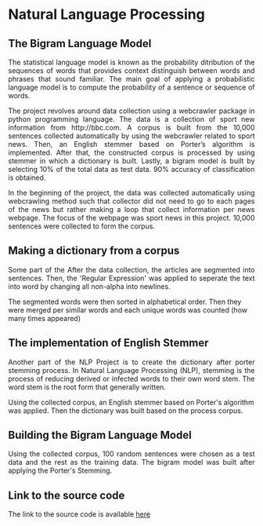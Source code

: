 # Natural Language Processing

## The Bigram Language Model

<p align="justify">
  The statistical language model is known as the probability ditribution of the sequences of words that provides context distinguish between words and phrases that sound familiar.
  The main goal of applying a probabilistic language model is to compute the probability of a sentence or sequence of words.
</p>

<p align="justify">
  The project revolves around data collection using a webcrawler package in python programming language. The data is a collection of sport new information from http://bbc.com. A corpus is built from the 10,000 sentences collected automatically by using the webcrawler related to sport news. Then, an English stemmer based on Porter’s algorithm is implemented. After that, the constructed corpus is processed by using stemmer in which a dictionary is built. Lastly, a bigram model is built by selecting 10% of the total data as test data. 90% accuracy of classification is obtained.
</p>

<p align="justify">
  In the beginning of the project, the data was collected automatically using webcrawling method such that collector did not need to go to each pages of the news but rather making a loop that collect information per news webpage. The focus of the webpage was sport news in this project. 10,000 sentences were collected to form the corpus.
</p>

## Making a dictionary from a corpus
<p align="justify">
  Some part of the 
  After the data collection, the articles are segmented into sentences. Then, the 'Regular Expression' was applied to seperate the text into word by changing all non-alpha into newlines.

  The segmented words were then sorted in alphabetical order. Then they were merged per similar words and each unique words was counted (how many times appeared)
</p>

## The implementation of English Stemmer
<p align="justify">
  Another part of the NLP Project is to create the dictionary after porter stemming process. In Natural Language Processing (NLP), stemming is the process of reducing derived or infected words to their own word stem. The word stem is the root form that generally written.

  Using the collected corpus, an English stemmer based on Porter's algorithm was applied. Then the dictionary was built based on the process corpus.
</p>

## Building the Bigram Language Model
<p align="justify">
  Using the collected corpus, 100 random sentences were chosen as a test data and the rest as the training data. The bigram model was built after applying the Porter's Stemming.
</p>

## Link to the source code
The link to the source code is available [here](https://github.com/Melvin555/NLP)


